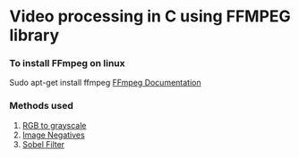 # Video processing in C using FFMPEG library
### To install FFmpeg on linux
Sudo apt-get install ffmpeg
[FFmpeg Documentation](https://ffmpeg.org/ffmpeg.html)
### Methods used
1. [RGB to grayscale](https://www.tutorialspoint.com/dip/grayscale_to_rgb_conversion.htm) 
2. [Image Negatives](https://www.tutorialspoint.com/dip/gray_level_transformations.htm)
3. [Sobel Filter](https://en.wikipedia.org/wiki/Sobel_operator)


